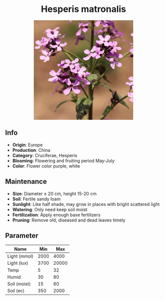 <h1 align='center'>Hesperis matronalis</h1>
<p align="center">
    <img 
        align='center'
        width='320'
        src="../images/hesperis matronalis.png" 
        alt='Hesperis matronalis' />
</p>

## Info

 - **Origin**: Europe
 - **Production**: China
 - **Category**: Cruciferae, Hesperis
 - **Blooming**: Flowering and fruiting period May-July
 - **Color**: Flower color purple, white

## Maintenance

 - **Size**: Diameter ≥ 20 cm, height 15-20 cm
 - **Soil**: Fertile sandy loam
 - **Sunlight**: Like half shade, may grow in places with bright scattered light
 - **Watering**: Only need keep soil moist
 - **Fertilization**: Apply enough base fertilizers
 - **Pruning**: Remove old, diseased and dead leaves timely

## Parameter

| Name         | Min  | Max   |
|--------------|------|-------|
| Light (mmol) | 2000 | 4000  |
| Light (lux)  | 3700 | 20000 |
| Temp         | 5    | 32    |
| Humid        | 30   | 80    |
| Soil (moist) | 15   | 60    |
| Soil (ec)    | 350  | 2000  |
